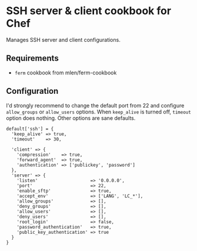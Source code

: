 # SSH server & client cookbook for Chef

Manages SSH server and client configurations.

## Requirements

* `ferm` cookbook from mlen/ferm-cookbook

## Configuration

I'd strongly recommend to change the default port from 22 and configure
`allow_groups` or `allow_users` options.
When `keep_alive` is turned off, `timeout` option does nothing.
Other options are sane defaults.

    default['ssh'] = {
      'keep_alive' => true,
      'timeout'    => 30,

      'client' => {
        'compression'    => true,
        'forward_agent'  => true,
        'authentication' => ['publickey', 'password']
      },
      'server' => {
        'listen'                    => '0.0.0.0',
        'port'                      => 22,
        'enable_sftp'               => true,
        'accept_env'                => ['LANG', 'LC_*'],
        'allow_groups'              => [],
        'deny_groups'               => [],
        'allow_users'               => [],
        'deny_users'                => [],
        'root_login'                => false,
        'password_authentication'   => true,
        'public_key_authentication' => true
      }
    }

